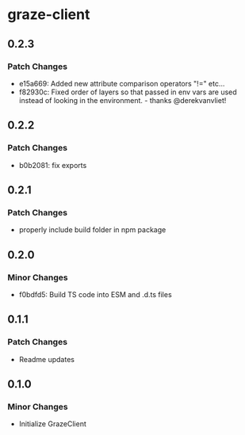 # graze-client

## 0.2.3

### Patch Changes

- e15a669: Added new attribute comparison operators "!=" etc...
- f82930c: Fixed order of layers so that passed in env vars are used instead of looking in the environment. - thanks @derekvanvliet!

## 0.2.2

### Patch Changes

- b0b2081: fix exports

## 0.2.1

### Patch Changes

- properly include build folder in npm package

## 0.2.0

### Minor Changes

- f0bdfd5: Build TS code into ESM and .d.ts files

## 0.1.1

### Patch Changes

- Readme updates

## 0.1.0

### Minor Changes

- Initialize GrazeClient
